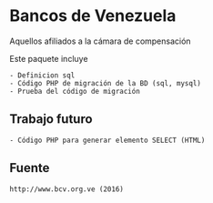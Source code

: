 # Bancos de Venezuela

Aquellos afiliados a la cámara de compensación 

Este paquete incluye

	- Definicion sql
	- Código PHP de migración de la BD (sql, mysql)
	- Prueba del código de migración


## Trabajo futuro

	- Código PHP para generar elemento SELECT (HTML)


## Fuente

	http://www.bcv.org.ve (2016)